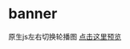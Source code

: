 # banner
原生js左右切换轮播图
[点击这里预览](https://guopengsong.github.io/banner/%E8%BD%AE%E6%92%AD%E5%9B%BE.html)
